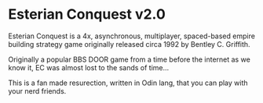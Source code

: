 # Esterian Conquest v2.0
Esterian Conquest is a 4x, asynchronous, multiplayer, spaced-based empire building strategy game originally released circa 1992 by Bentley C. Griffith. 

Originally a popular BBS DOOR game from a time before the internet as we know it, EC was almost lost to the sands of time... 

This is a fan made resurection, written in Odin lang, that you can play with your nerd friends.

